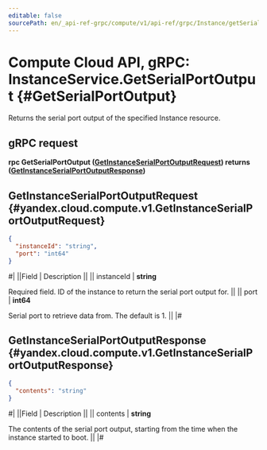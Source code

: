 ```yaml
---
editable: false
sourcePath: en/_api-ref-grpc/compute/v1/api-ref/grpc/Instance/getSerialPortOutput.md
---
```


# Compute Cloud API, gRPC: InstanceService.GetSerialPortOutput {#GetSerialPortOutput}

Returns the serial port output of the specified Instance resource.

## gRPC request

**rpc GetSerialPortOutput ([GetInstanceSerialPortOutputRequest](#yandex.cloud.compute.v1.GetInstanceSerialPortOutputRequest)) returns ([GetInstanceSerialPortOutputResponse](#yandex.cloud.compute.v1.GetInstanceSerialPortOutputResponse))**

## GetInstanceSerialPortOutputRequest {#yandex.cloud.compute.v1.GetInstanceSerialPortOutputRequest}

```json
{
  "instanceId": "string",
  "port": "int64"
}
```

#|
||Field | Description ||
|| instanceId | **string**

Required field. ID of the instance to return the serial port output for. ||
|| port | **int64**

Serial port to retrieve data from. The default is 1. ||
|#

## GetInstanceSerialPortOutputResponse {#yandex.cloud.compute.v1.GetInstanceSerialPortOutputResponse}

```json
{
  "contents": "string"
}
```

#|
||Field | Description ||
|| contents | **string**

The contents of the serial port output, starting from the time when the instance
started to boot. ||
|#